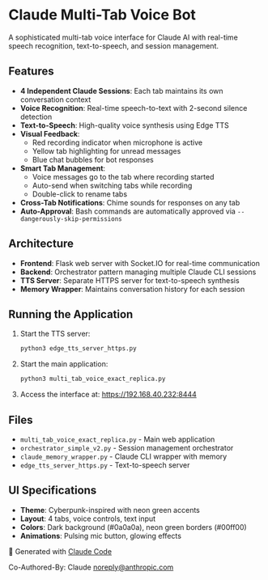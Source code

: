 # Claude Multi-Tab Voice Bot

A sophisticated multi-tab voice interface for Claude AI with real-time speech recognition, text-to-speech, and session management.

## Features

- **4 Independent Claude Sessions**: Each tab maintains its own conversation context
- **Voice Recognition**: Real-time speech-to-text with 2-second silence detection
- **Text-to-Speech**: High-quality voice synthesis using Edge TTS
- **Visual Feedback**: 
  - Red recording indicator when microphone is active
  - Yellow tab highlighting for unread messages
  - Blue chat bubbles for bot responses
- **Smart Tab Management**:
  - Voice messages go to the tab where recording started
  - Auto-send when switching tabs while recording
  - Double-click to rename tabs
- **Cross-Tab Notifications**: Chime sounds for responses on any tab
- **Auto-Approval**: Bash commands are automatically approved via `--dangerously-skip-permissions`

## Architecture

- **Frontend**: Flask web server with Socket.IO for real-time communication
- **Backend**: Orchestrator pattern managing multiple Claude CLI sessions
- **TTS Server**: Separate HTTPS server for text-to-speech synthesis
- **Memory Wrapper**: Maintains conversation history for each session

## Running the Application

1. Start the TTS server:
   ```bash
   python3 edge_tts_server_https.py
   ```

2. Start the main application:
   ```bash
   python3 multi_tab_voice_exact_replica.py
   ```

3. Access the interface at: https://192.168.40.232:8444

## Files

- `multi_tab_voice_exact_replica.py` - Main web application
- `orchestrator_simple_v2.py` - Session management orchestrator
- `claude_memory_wrapper.py` - Claude CLI wrapper with memory
- `edge_tts_server_https.py` - Text-to-speech server

## UI Specifications

- **Theme**: Cyberpunk-inspired with neon green accents
- **Layout**: 4 tabs, voice controls, text input
- **Colors**: Dark background (#0a0a0a), neon green borders (#00ff00)
- **Animations**: Pulsing mic button, glowing effects

🤖 Generated with [Claude Code](https://claude.ai/code)

Co-Authored-By: Claude <noreply@anthropic.com>
